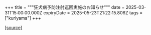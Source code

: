 +++
title = """狂犬病予防注射巡回実施のお知らせ"""
date = 2025-03-31T15:00:00.000Z
expiryDate = 2025-05-23T21:22:15.806Z
tags = ["kuriyama"]
+++


[[source]](https://www.town.kuriyama.hokkaido.jp/soshiki/44/206.html)
